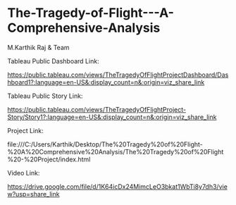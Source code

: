 # The-Tragedy-of-Flight---A-Comprehensive-Analysis
M.Karthik Raj &amp; Team

Tableau Public Dashboard Link:

https://public.tableau.com/views/TheTragedyOfFlightProjectDashboard/Dashboard1?:language=en-US&:display_count=n&:origin=viz_share_link



Tableau Public Story Link:

https://public.tableau.com/views/TheTragedyOfFlightProject-Story/Story1?:language=en-US&:display_count=n&:origin=viz_share_link




Project Link:

file:///C:/Users/Karthik/Desktop/The%20Tragedy%20of%20Flight-%20A%20Comprehensive%20Analysis/The%20Tragedy%20of%20Flight%20-%20Project/index.html


Video Link:

https://drive.google.com/file/d/1K64icDx24MimcLeO3bkat1WbTi8y7dh3/view?usp=share_link
